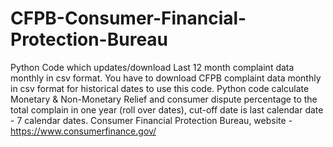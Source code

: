 # CFPB-Consumer-Financial-Protection-Bureau
Python Code which updates/download Last 12 month complaint data monthly in csv format. You have to download CFPB complaint data monthly in csv format for historical dates to use this code. Python code calculate Monetary &amp; Non-Monetary Relief and consumer dispute percentage to the total complain in one year (roll over dates), cut-off date is last calendar date - 7 calendar dates. Consumer Financial Protection Bureau, website - https://www.consumerfinance.gov/ 
